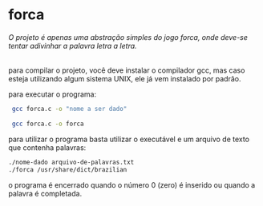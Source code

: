 # forca

###### O projeto é apenas uma abstração simples do jogo forca, onde deve-se tentar adivinhar a palavra letra a letra.

para compilar o projeto, você deve instalar o compilador gcc, mas caso esteja utilizando algum sistema UNIX, ele já vem instalado por padrão.

para executar o programa:

``` bash
 gcc forca.c -o "nome a ser dado"
 
 gcc forca.c -o forca
```

para utilizar o programa basta utilizar o executável e um arquivo de texto que contenha palavras:

``` bash
./nome-dado arquivo-de-palavras.txt
./forca /usr/share/dict/brazilian
```

o programa é encerrado quando o número 0 (zero) é inserido ou quando a palavra é completada. 
